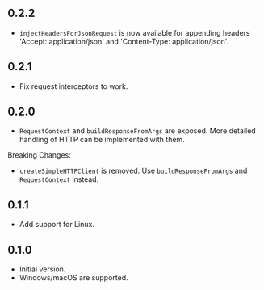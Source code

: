 ## 0.2.2

- `injectHeadersForJsonRequest` is now available for appending headers 'Accept: application/json' and 'Content-Type: application/json'.

## 0.2.1

- Fix request interceptors to work.

## 0.2.0

- `RequestContext` and `buildResponseFromArgs` are exposed. More detailed handling of HTTP can be implemented with them.

Breaking Changes:

- `createSimpleHTTPClient` is removed. Use `buildResponseFromArgs` and `RequestContext` instead.

## 0.1.1

- Add support for Linux.

## 0.1.0

- Initial version.
- Windows/macOS are supported.
